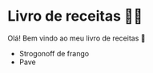 # Livro de receitas :man_cook:

Olá! Bem vindo ao meu livro de receitas :wave:

- Strogonoff de frango
- Pave



